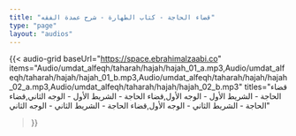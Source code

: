```yaml
---
title: "قضاء الحاجة - كتاب الطهارة - شرح عمدة الفقه"
type: "page"
layout: "audios"
---
```


{{< audio-grid 
  baseUrl="https://space.ebrahimalzaabi.co"
  items="Audio/umdat_alfeqh/taharah/hajah/hajah_01_a.mp3,Audio/umdat_alfeqh/taharah/hajah/hajah_01_b.mp3,Audio/umdat_alfeqh/taharah/hajah/hajah_02_a.mp3,Audio/umdat_alfeqh/taharah/hajah/hajah_02_b.mp3"
  titles="قضاء الحاجة - الشريط الأول - الوجه الأول,قضاء الحاجة - الشريط الأول - الوجه الثاني,قضاء الحاجة - الشريط الثاني - الوجه الأول,قضاء الحاجة - الشريط الثاني - الوجه الثاني"
>}} 